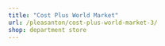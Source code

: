 ```yaml
---
title: "Cost Plus World Market"
url: /pleasanton/cost-plus-world-market-3/
shop: department store
---
```

